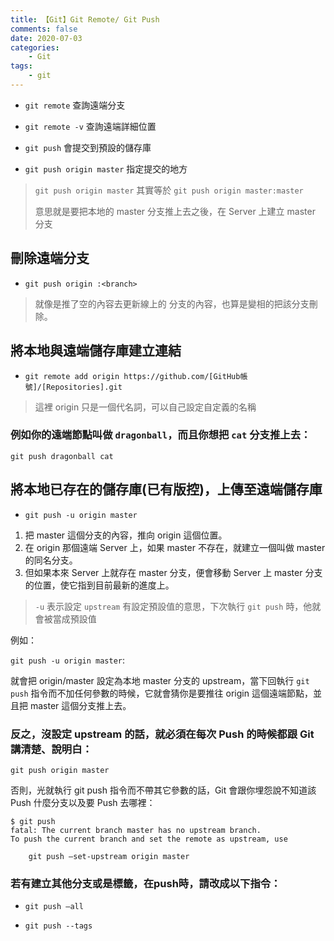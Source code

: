```yaml
---
title: 【Git】Git Remote/ Git Push
comments: false
date: 2020-07-03
categories:
    - Git
tags:
    - git
---
```


- `git remote`  查詢遠端分支

- `git remote -v`  查詢遠端詳細位置

- `git push` 會提交到預設的儲存庫

- `git push origin master` 指定提交的地方

> `git push origin master` 其實等於  `git push origin master:master`
> 
> 意思就是要把本地的 master 分支推上去之後，在 Server 上建立 master 分支

## 刪除遠端分支

- `git push origin :<branch>`

> 就像是推了空的內容去更新線上的 <branch> 分支的內容，也算是變相的把該分支刪除。


## 將本地與遠端儲存庫建立連結

- `git remote add origin https://github.com/[GitHub帳號]/[Repositories].git`

> 這裡 origin 只是一個代名詞，可以自己設定自定義的名稱


### 例如你的遠端節點叫做 `dragonball`，而且你想把 `cat` 分支推上去：

`git push dragonball cat`


## 將本地已存在的儲存庫(已有版控)，上傳至遠端儲存庫

- `git push -u origin master`

1. 把 master 這個分支的內容，推向 origin 這個位置。
2. 在 origin 那個遠端 Server 上，如果 master 不存在，就建立一個叫做 master 的同名分支。
3. 但如果本來 Server 上就存在 master 分支，便會移動 Server 上 master 分支的位置，使它指到目前最新的進度上。

> `-u` 表示設定 `upstream`  有設定預設值的意思，下次執行 `git push` 時，他就會被當成預設值

例如：

`git push -u origin master`:

就會把 origin/master 設定為本地 master 分支的 upstream，當下回執行 `git push` 指令而不加任何參數的時候，它就會猜你是要推往 origin 這個遠端節點，並且把 master 這個分支推上去。

### 反之，沒設定 upstream 的話，就必須在每次 Push 的時候都跟 Git 講清楚、說明白：

`git push origin master`

否則，光就執行 git push 指令而不帶其它參數的話，Git 會跟你埋怨說不知道該 Push 什麼分支以及要 Push 去哪裡：

```
$ git push
fatal: The current branch master has no upstream branch.
To push the current branch and set the remote as upstream, use

    git push —set-upstream origin master
```

### 若有建立其他分支或是標籤，在push時，請改成以下指令：

- `git push —all`

- `git push --tags`
